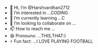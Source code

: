 - 👋 Hi, I’m @Harshvardhan2712
- 👀 I’m interested in ...CODING 
- 🌱 I’m currently learning ...C
- 💞️ I’m looking to collaborate on ...
- 📫 How to reach me ...
- 😄 Pronouns: ...THIS,THAT:)
- ⚡ Fun fact: ...I LOVE PLAYING FOOTBALL

<!---
Harshvardhan2712/Harshvardhan2712 is a ✨ special ✨ repository because its `README.md` (this file) appears on your GitHub profile.
You can click the Preview link to take a look at your changes.
--->

